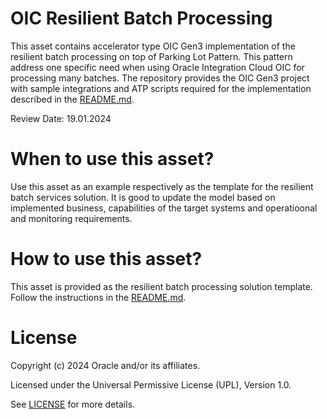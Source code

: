 # OIC Resilient Batch Processing
 
This asset contains accelerator type OIC Gen3 implementation of the resilient batch processing on top of Parking Lot Pattern. This pattern address one specific need when using Oracle Integration Cloud OIC for processing many batches. The repository provides the OIC Gen3 project with sample integrations and ATP scripts required for the implementation described in the [README.md](./files/oic-parkinglot/README.md).

Review Date: 19.01.2024

# When to use this asset?
 
Use this asset as an example respectively as the template for the resilient batch services solution. It is good to update the model based on implemented business, capabilities of the target systems and operatioonal and monitoring requirements.
 
# How to use this asset?
 
This asset is provided as the resilient batch processing solution template.
Follow the instructions in the [README.md](./files/oic-parkinglot/README.md).
 
# License

Copyright (c) 2024 Oracle and/or its affiliates.

Licensed under the Universal Permissive License (UPL), Version 1.0.

See [LICENSE](https://github.com/oracle-devrel/technology-engineering/blob/main/LICENSE) for more details.
